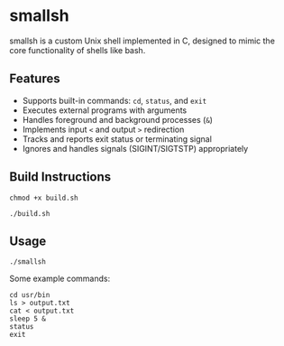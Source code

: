 # smallsh
smallsh is a custom Unix shell implemented in C, designed to mimic the core functionality of shells like bash. 

## Features
- Supports built-in commands: `cd`, `status`, and `exit`
- Executes external programs with arguments
- Handles foreground and background processes (`&`)
- Implements input `<` and output `>` redirection
- Tracks and reports exit status or terminating signal
- Ignores and handles signals (SIGINT/SIGTSTP) appropriately

## Build Instructions
```chmod +x build.sh```

```./build.sh```

## Usage
```./smallsh```

Some example commands:
```
cd usr/bin
ls > output.txt
cat < output.txt
sleep 5 &
status
exit
```
